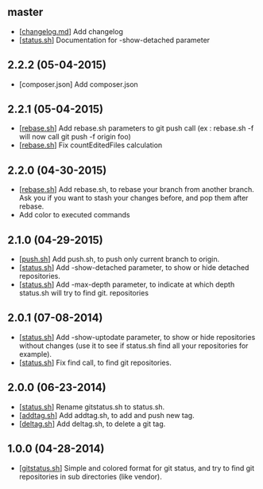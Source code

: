 master
------

- [[changelog.md](changelog.md)] Add changelog
- [[status.sh](status.md)] Documentation for -show-detached parameter

2.2.2 (05-04-2015)
------------------

- [composer.json] Add composer.json

2.2.1 (05-04-2015)
------------------

- [[rebase.sh](rebase.md)] Add rebase.sh parameters to git push call (ex : rebase.sh -f will now call git push -f origin foo)
- [[rebase.sh](rebase.md)] Fix countEditedFiles calculation

2.2.0 (04-30-2015)
------------------

- [[rebase.sh](rebase.md)] Add rebase.sh, to rebase your branch from another branch. Ask you if you want to stash your changes before, and pop them after rebase.
- Add color to executed commands

2.1.0 (04-29-2015)
------------------

- [[push.sh](push.md)] Add push.sh, to push only current branch to origin.
- [[status.sh](status.md)] Add -show-detached parameter, to show or hide detached repositories.
- [[status.sh](status.md)] Add -max-depth parameter, to indicate at which depth status.sh will try to find git. repositories

2.0.1 (07-08-2014)
------------------

- [[status.sh](status.md)] Add -show-uptodate parameter, to show or hide repositories without changes (use it to see if status.sh find all your repositories for example).
- [[status.sh](status.md)] Fix find call, to find git repositories.

2.0.0 (06-23-2014)
------------------

- [[status.sh](status.md)] Rename gitstatus.sh to status.sh.
- [[addtag.sh](addtag.md)] Add addtag.sh, to add and push new tag.
- [[deltag.sh](deltag.md)] Add deltag.sh, to delete a git tag.

1.0.0 (04-28-2014)
------------------

- [[gitstatus.sh](status.md)] Simple and colored format for git status, and try to find git repositories in sub directories (like vendor).
